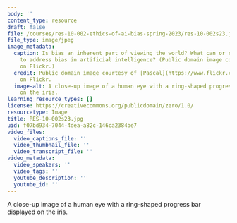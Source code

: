 ```yaml
---
body: ''
content_type: resource
draft: false
file: /courses/res-10-002-ethics-of-ai-bias-spring-2023/res-10-002s23.jpg
file_type: image/jpeg
image_metadata:
  caption: Is bias an inherent part of viewing the world? What can or should we do
    to address bias in artificial intelligence? (Public domain image courtesy of [Pascal](https://www.flickr.com/photos/pasukaru76/3698899293)
    on Flickr.)
  credit: Public domain image courtesy of [Pascal](https://www.flickr.com/photos/pasukaru76/3698899293)
    on Flickr.
  image-alt: A close-up image of a human eye with a ring-shaped progress bar displayed
    on the iris.
learning_resource_types: []
license: https://creativecommons.org/publicdomain/zero/1.0/
resourcetype: Image
title: RES-10-002s23.jpg
uid: f07bd934-7044-4dea-a82c-146ca2384be7
video_files:
  video_captions_file: ''
  video_thumbnail_file: ''
  video_transcript_file: ''
video_metadata:
  video_speakers: ''
  video_tags: ''
  youtube_description: ''
  youtube_id: ''
---
```

A close-up image of a human eye with a ring-shaped progress bar displayed on the iris.
